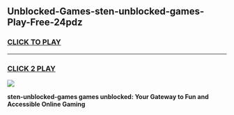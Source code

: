 
## Unblocked-Games-sten-unblocked-games-Play-Free-24pdz
<h3>
<a href="https://premium76.site?title=sten-unblocked-games&ref=15A">CLICK TO PLAY</a></h3>
<hr>

<h3>
<a href="https://premium76.site?title=sten-unblocked-games&ref=15A">CLICK 2 PLAY</a>
  
</h3>

<a href="https://premium76.site?title=sten-unblocked-games&ref=15A"><img src="https://clearcache.store/games.png"></a>


**sten-unblocked-games games unblocked: Your Gateway to Fun and Accessible Online Gaming**
